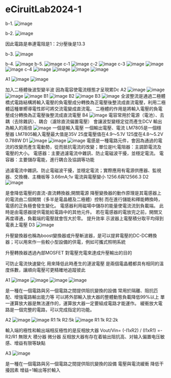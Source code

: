 # eCiruitLab2024-1
b-1.
![image](https://github.com/Lin09296/eCiruitLab2024-1/assets/162281519/995fd313-2081-4f5c-92b7-26b4b889e4cb)


b-2.
![image](https://github.com/Lin09296/eCiruitLab2024-1/assets/162281519/53e13f22-e6d1-4e03-a1f7-4d9c312ce5a8)

因此電路是串連電阻是1：2分壓後是13.3

b-3.
![image](https://github.com/Lin09296/eCiruitLab2024-1/assets/162281519/79821407-1ed9-4936-b486-33ff4690a223)

b-4.
![image](https://github.com/Lin09296/eCiruitLab2024-1/assets/162281519/b80510ed-5cc0-4e06-8d44-0f043052c186)
b-5.
![image](https://github.com/Lin09296/eCiruitLab2024-1/assets/162281519/ad6daf09-54a2-49c1-b4c3-8eb46f5ef64f)
c-1
![image](https://github.com/Lin09296/eCiruitLab2024-1/assets/162281519/ff97fa14-d5c6-4912-ada8-a48f34c0f531)
c-2
![image](https://github.com/Lin09296/eCiruitLab2024-1/assets/162281519/bc9f9aa4-3fca-401a-b163-c1215fd58b20)
c-3
![image](https://github.com/Lin09296/eCiruitLab2024-1/assets/162281519/28b49ea5-7724-4eb7-ae07-f28ca9437a8f)
![image](https://github.com/Lin09296/eCiruitLab2024-1/assets/162281519/67e32f7a-bd19-4113-84ad-a612ca2f80cb)
![image](https://github.com/Lin09296/eCiruitLab2024-1/assets/162281519/a3e3eb50-f347-4f81-b7f8-2ef497206084)
c-4
![image](https://github.com/Lin09296/eCiruitLab2024-1/assets/162281519/fdf45fc6-4d57-4632-99f1-b79bdd2838ea)
![image](https://github.com/Lin09296/eCiruitLab2024-1/assets/162281519/679eab18-3f74-4390-b16a-eacb03fb45ec)
![image](https://github.com/Lin09296/eCiruitLab2024-1/assets/162281519/52c64d74-8707-461c-b194-d566d62ffe10)
![image](https://github.com/Lin09296/eCiruitLab2024-1/assets/162281519/d8b6765b-8fb2-486a-ab30-83da231828ad)

A1
![image](https://github.com/Lin09296/eCiruitLab2024-1/assets/162281519/a8881907-b49d-4ecc-9a2f-c3142b5e67cd)
![image](https://github.com/Lin09296/eCiruitLab2024-1/assets/162281519/982cdc4a-6501-4c1c-842e-2a7cf5f0e688)

加入二極體後波型變半波 因為電容使電流穩態才呈現累Dc
A2
![image](https://github.com/Lin09296/eCiruitLab2024-1/assets/162281519/d87f3a1d-5c7d-4467-8ac2-dcf19d067d01)
![image](https://github.com/Lin09296/eCiruitLab2024-1/assets/162281519/dfea3c34-e6e2-411b-95f4-9dc9f839fece)
![image](https://github.com/Lin09296/eCiruitLab2024-1/assets/162281519/2e43154f-2a60-471a-ae93-b218aa79433e)
![image](https://github.com/Lin09296/eCiruitLab2024-1/assets/162281519/51f41bfa-bb67-4d02-a836-62514682a985)
B1
![image](https://github.com/Lin09296/eCiruitLab2024-1/assets/162281519/b7598ce4-2306-409b-add7-98af73d51691)
B2
![image](https://github.com/Lin09296/eCiruitLab2024-1/assets/162281519/70bb7d2c-1058-4e55-b565-ee564011aeb2)
B3
![image](https://github.com/Lin09296/eCiruitLab2024-1/assets/162281519/e4864678-27e0-46b4-9ee2-e301303a9dbf)
全波整流是通過二極體橋式電路結構將輸入電壓的負電壓成分轉換為正電壓後整流成直流電壓，利用二極體這種單嚮導電性即可將交流電變成直流電。
二極體的作用是將輸入電壓的負電壓成分轉換為正電壓後整流成直流電壓
B4
![image](https://github.com/Lin09296/eCiruitLab2024-1/assets/162281519/8da284d5-c3ca-48f4-b2a8-e8e912cf29b5)
電容常用於電源（電池）、去耦（去除雜訊）、耦合（濾除直流偏置電壓）
會讓波型變穩定從而產生DCV
輸出為輸入的兩倍
![image](https://github.com/Lin09296/eCiruitLab2024-1/assets/162281519/0191b5f5-c921-4393-a7f3-ca2e0acd9c34)
一個是輸入電壓 一個輸出電壓、電流
LM7805是一個穩壓器
LM7805輸入電壓最大值是35V
25度電壓值在4.9～5.1V 125度在4.8～5.2V
0.788W
D1
![image](https://github.com/Lin09296/eCiruitLab2024-1/assets/162281519/532d7c1e-9f9f-4e0f-b76d-3c1ae957d8db)
![image](https://github.com/Lin09296/eCiruitLab2024-1/assets/162281519/2933854d-49c9-499c-b7c0-b58032cba002)
![image](https://github.com/Lin09296/eCiruitLab2024-1/assets/162281519/b1da17ef-beae-445e-b9ee-320a6f1d9df9)
電感是一種電路元件，會因為通過的電流的改變而產生電動勢，從而抵抗電流的改變；單位是H;電阻器：主調節電流及電壓的大小。 電感器：主要過濾電流中雜訊、防止電磁波干擾，並穩定電流。 電容器：主要儲存電能，進行耦合及協調等功能

過濾電流中雜訊、防止電磁波干擾，並穩定電流；實際應用有電源供應器、監視器、交換機、主機板等
3.66mA;1v
電流與電壓變小
1256.6與12566.3
D2
![image](https://github.com/Lin09296/eCiruitLab2024-1/assets/162281519/d830a25e-08b6-433e-b712-cfcc26cef9fb)

是會降低電壓的直流-直流轉換器;開關電源
降壓變換器的動作原理是其電感器上的電流由二個開關（多半是電晶體及二極體）控制
而在進行儲能和釋能轉換時，電感的正負極會發生變化。 電感器利用磁場中儲存的能量使電流流到負載端。 此時是由電感器提供電能給電路中的其他元件。 若在電感器的電放完之前，開關又再度導通，負載端的電壓就會恆大於零。
提升效率
示波器上電壓積分取平均得到電表上電壓
D3
![image](https://github.com/Lin09296/eCiruitLab2024-1/assets/162281519/56e868e6-cc3d-4908-96d1-268e2e7604d3)

升壓變換器也稱為boost變換器或升壓斬波器，是可以提昇電壓的DC-DC轉換器；可以用來作一些較小型設備的供電，例如可攜式照明系統

升壓轉換器透過內部MOSFET 對電壓充電來達成升壓輸出的目的

可防止電流快速變化
用來降低此時產生的漣波電壓
是兩個電晶體都具有相同的溫度係數，讓順向電壓可更精確地追蹤彼此


A1
![image](https://github.com/Lin09296/eCiruitLab2024-1/assets/162281519/dbaca081-fe44-45fc-a899-6e6740c414ab)
![image](https://github.com/Lin09296/eCiruitLab2024-1/assets/162281519/f26acd39-1dc1-4d7c-b8fc-106e109af562)
![image](https://github.com/Lin09296/eCiruitLab2024-1/assets/162281519/6f23ec14-6d45-40b8-8e3b-a5adb1e0be4f)
![image](https://github.com/Lin09296/eCiruitLab2024-1/assets/162281519/4b3ef091-ab78-4741-948e-26dd1afdbfe8)

是一種在一個電路與另一個電路之間提供阻抗變換的設備
常用於隔離、阻抗匹配、增強電路輸出能力等
可以將外部輸入放大器的整體動態負載降低99%以上
單一運算放大器是無法運作的，運算放大器一定要組成電路才能運作。 緩衝放大電路是一個完整的電路，可以完成指定的功能。 

A2
![image](https://github.com/Lin09296/eCiruitLab2024-1/assets/162281519/09a415b9-887a-4bae-8a5b-e4457e98c42d)
![image](https://github.com/Lin09296/eCiruitLab2024-1/assets/162281519/1eb2e211-d982-4500-98c8-e65005b8ef7b)
R1:1k R2:5k
![image](https://github.com/Lin09296/eCiruitLab2024-1/assets/162281519/f745aadb-79ec-4c2d-ad7a-d136e7fa035a)
R1:1k R2:2k

輸入端的極性和輸出端相反極性的是反相放大器
Vout/Vin= (-I1xR2) / (I1xR1) =- R2/R1
無限大
積分器 微分器
反相放大器有存在着输出阻抗高、对输入偏置电压敏感、增益有限等缺點

A3
![image](https://github.com/Lin09296/eCiruitLab2024-1/assets/162281519/b233e0bf-4d6b-4a32-927f-661d78c63067)

是一種在一個電路與另一個電路之間提供阻抗變換的設備
電壓與電流緩衝
降低干擾因素
增益=1輸出等於輸入























